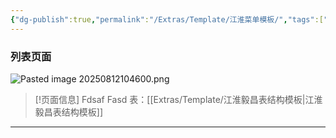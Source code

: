 ```yaml
---
{"dg-publish":true,"permalink":"/Extras/Template/江淮菜单模板/","tags":["江淮毅昌/蝶创I-MES/MES"]}
---
```



### 列表页面

![Pasted image 20250812104600.png](/img/user/Extras/Attachments/Pasted%20image%2020250812104600.png)
> [!页面信息]
> Fdsaf
> Fasd
> 表：[[Extras/Template/江淮毅昌表结构模板\|江淮毅昌表结构模板]]

---
